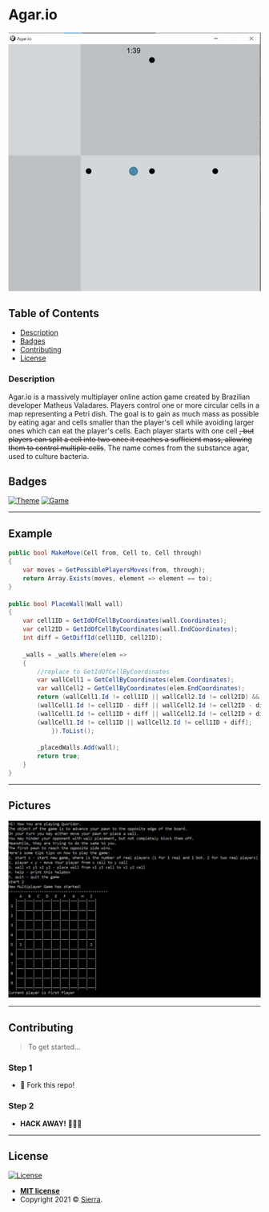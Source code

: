 # Agar.io

<p align="center">
  <img src="https://github.com/Sierra-KPI/Agar.io/blob/master/docs/Agar.io.png" data-canonical-src="https://github.com/Sierra-KPI/Agar.io/blob/master/docs/Agar.io.png" />
</p>

## Table of Contents

- [Description](#description)
- [Badges](#badges)
- [Contributing](#contributing)
- [License](#license)

### Description

Agar.io is a massively multiplayer online action game created by Brazilian developer Matheus Valadares. Players control one or more circular cells in a map representing a Petri dish. The goal is to gain as much mass as possible by eating agar and cells smaller than the player's cell while avoiding larger ones which can eat the player's cells. Each player starts with one cell ~~, but players can split a cell into two once it reaches a sufficient mass, allowing them to control multiple cells~~. The name comes from the substance agar, used to culture bacteria.

## Badges

[![Theme](https://img.shields.io/badge/Theme-GameDev-blueviolet)](https://img.shields.io/badge/Theme-GameDev-blueviolet)
[![Game](https://img.shields.io/badge/Game-Agario-blueviolet)](https://img.shields.io/badge/Game-Agario-blueviolet)

---

## Example

```csharp
public bool MakeMove(Cell from, Cell to, Cell through)
{
    var moves = GetPossiblePlayersMoves(from, through);
    return Array.Exists(moves, element => element == to);
}

public bool PlaceWall(Wall wall)
{
    var cell1ID = GetIdOfCellByCoordinates(wall.Coordinates);
    var cell2ID = GetIdOfCellByCoordinates(wall.EndCoordinates);
    int diff = GetDiffId(cell1ID, cell2ID);
            
    _walls = _walls.Where(elem =>
    {
        //replace to GetIdOfCellByCoordinates
        var wallCell1 = GetCellByCoordinates(elem.Coordinates);
        var wallCell2 = GetCellByCoordinates(elem.EndCoordinates);
        return (wallCell1.Id != cell1ID || wallCell2.Id != cell2ID) &&
        (wallCell1.Id != cell1ID - diff || wallCell2.Id != cell2ID - diff) &&
        (wallCell1.Id != cell1ID + diff || wallCell2.Id != cell2ID + diff) &&
        (wallCell1.Id != cell1ID || wallCell2.Id != cell1ID + diff);
            }).ToList();

        _placedWalls.Add(wall);
        return true;
    }
}
```

---

## Pictures

[![Picture1](https://github.com/Sierra-KPI/Quoridor/blob/main/docs/ConsoleGame.png)](https://github.com/Sierra-KPI/Quoridor/blob/main/docs/ConsoleGame.png)

---

## Contributing

> To get started...

### Step 1

- 🍴 Fork this repo!

### Step 2

- **HACK AWAY!** 🔨🔨🔨

---

## License

[![License](http://img.shields.io/:license-mit-blue.svg?style=flat-square)](http://badges.mit-license.org)

- **[MIT license](http://opensource.org/licenses/mit-license.php)**
- Copyright 2021 © <a href="https://github.com/Sierra-KPI" target="_blank">Sierra</a>.
